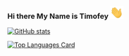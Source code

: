 ### Hi there My Name is Timofey <img src="./greeting.gif" alt="👋" width="30px">

[![GitHub stats](https://github-readme-stats.vercel.app/api?username=megahoma&theme=dark&show_icons=true&count_private=true&hide_border=true)](https://github-readme-stats.vercel.app/api?username=megahoma&theme=dark&show_icons=true&count_private=true&hide_border=true)

[![Top Languages Card](https://github-readme-stats.vercel.app/api/top-langs/?username=megahoma&theme=dark&layout=compact&hide_border=true)](https://github-readme-stats.vercel.app/api/top-langs/?username=megahoma&theme=dark&layout=compact&hide_border=true)

<!--
**megahoma/megahoma** is a ✨ _special_ ✨ repository because its `README.md` (this file) appears on your GitHub profile.

Here are some ideas to get you started:

- 🔭 I’m currently working on ...
- 🌱 I’m currently learning ...
- 👯 I’m looking to collaborate on ...
- 🤔 I’m looking for help with ...
- 💬 Ask me about ...
- 📫 How to reach me: ...
- 😄 Pronouns: ...
- ⚡ Fun fact: ...
-->
